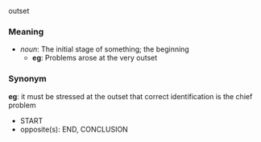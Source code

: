 outset
### Meaning
+ _noun_: The initial stage of something; the beginning
    + __eg__: Problems arose at the very outset

### Synonym

__eg__: it must be stressed at the outset that correct identification is the chief problem

+ START
+ opposite(s): END, CONCLUSION


